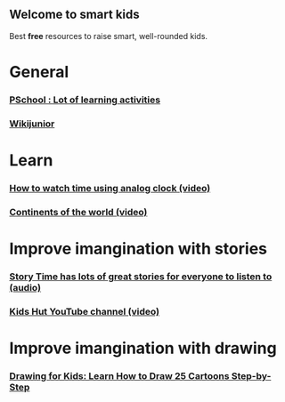 ## Welcome to smart kids

Best **free** resources to raise smart, well-rounded kids.

# General
### [PSchool : Lot of learning activities](https://pschool.in/)
### [Wikijunior](https://en.wikibooks.org/wiki/Wikijunior)

# Learn 
### [How to watch time using analog clock (video)](https://www.youtube.com/watch?v=bZY8WNMRcQ8 )
### [Continents of the world (video)](https://www.youtube.com/watch?v=YrT5jcnu8NA)

# Improve imangination with stories
### [Story Time has lots of great stories for everyone to listen to (audio)](https://bedtime.fm/storytime)
### [Kids Hut YouTube channel (video)](https://www.youtube.com/user/kidshut/)

# Improve imangination with drawing
### [Drawing for Kids: Learn How to Draw 25 Cartoons Step-by-Step](https://www.udemy.com/course/drawing-for-kids-learn-how-to-draw-cartoons-step-by-step/)


